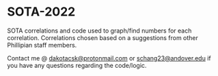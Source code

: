 # SOTA-2022
SOTA correlations and code used to graph/find numbers for each correlation. Correlations chosen based on a suggestions from other Phillipian staff members.



Contact me @ dakotacsk@protonmail.com or schang23@andover.edu if you have any questions regarding the code/logic.
